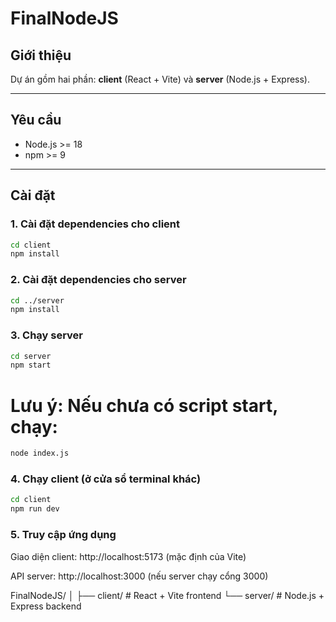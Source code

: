 # FinalNodeJS

## Giới thiệu

Dự án gồm hai phần: **client** (React + Vite) và **server** (Node.js + Express).

---

## Yêu cầu

- Node.js >= 18
- npm >= 9

---

## Cài đặt

### 1. Cài đặt dependencies cho client

```sh
cd client
npm install
```

### 2. Cài đặt dependencies cho server

```sh
cd ../server
npm install
```

### 3. Chạy server

```sh
cd server
npm start
```
# Lưu ý: Nếu chưa có script start, chạy:

```sh
node index.js
```
### 4. Chạy client (ở cửa sổ terminal khác)

```sh
cd client
npm run dev
```

### 5. Truy cập ứng dụng
Giao diện client: http://localhost:5173 (mặc định của Vite)

API server: http://localhost:3000 (nếu server chạy cổng 3000)

FinalNodeJS/
│
├── client/   # React + Vite frontend
└── server/   # Node.js + Express backend